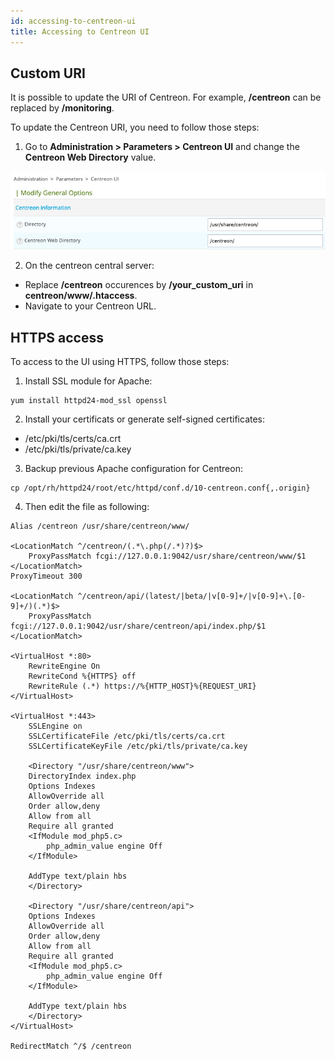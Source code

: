 ```yaml
---
id: accessing-to-centreon-ui
title: Accessing to Centreon UI
---
```


## Custom URI

It is possible to update the URI of Centreon. For example, **/centreon** can be
replaced by **/monitoring**.

To update the Centreon URI, you need to follow those steps:

1. Go to **Administration > Parameters > Centreon UI** and change the
**Centreon Web Directory** value.

![image](../assets/administration/custom-uri.png)

2. On the centreon central server:

- Replace **/centreon** occurences by **/your\_custom\_uri** in
**centreon/www/.htaccess**.
- Navigate to your Centreon URL.

## HTTPS access

To access to the UI using HTTPS, follow those steps:

1. Install SSL module for Apache:

```shell
yum install httpd24-mod_ssl openssl
```

2. Install your certificats or generate self-signed certificates:

- /etc/pki/tls/certs/ca.crt
- /etc/pki/tls/private/ca.key

3. Backup previous Apache configuration for Centreon:

```shell
cp /opt/rh/httpd24/root/etc/httpd/conf.d/10-centreon.conf{,.origin}
```

4. Then edit the file as following:

```text
Alias /centreon /usr/share/centreon/www/

<LocationMatch ^/centreon/(.*\.php(/.*)?)$>
    ProxyPassMatch fcgi://127.0.0.1:9042/usr/share/centreon/www/$1
</LocationMatch>
ProxyTimeout 300

<LocationMatch ^/centreon/api/(latest/|beta/|v[0-9]+/|v[0-9]+\.[0-9]+/)(.*)$>
    ProxyPassMatch fcgi://127.0.0.1:9042/usr/share/centreon/api/index.php/$1
</LocationMatch>

<VirtualHost *:80>
    RewriteEngine On
    RewriteCond %{HTTPS} off
    RewriteRule (.*) https://%{HTTP_HOST}%{REQUEST_URI}
</VirtualHost>

<VirtualHost *:443>
    SSLEngine on
    SSLCertificateFile /etc/pki/tls/certs/ca.crt
    SSLCertificateKeyFile /etc/pki/tls/private/ca.key

    <Directory "/usr/share/centreon/www">
    DirectoryIndex index.php
    Options Indexes
    AllowOverride all
    Order allow,deny
    Allow from all
    Require all granted
    <IfModule mod_php5.c>
        php_admin_value engine Off
    </IfModule>

    AddType text/plain hbs
    </Directory>

    <Directory "/usr/share/centreon/api">
    Options Indexes
    AllowOverride all
    Order allow,deny
    Allow from all
    Require all granted
    <IfModule mod_php5.c>
        php_admin_value engine Off
    </IfModule>

    AddType text/plain hbs
    </Directory>
</VirtualHost>

RedirectMatch ^/$ /centreon
```
